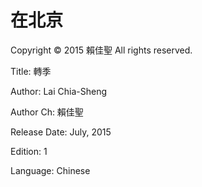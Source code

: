 # 在北京

Copyright © 2015 賴佳聖 All rights reserved.

Title: 轉季

Author: Lai Chia-Sheng

Author Ch: 賴佳聖

Release Date: July, 2015

Edition: 1

Language: Chinese
